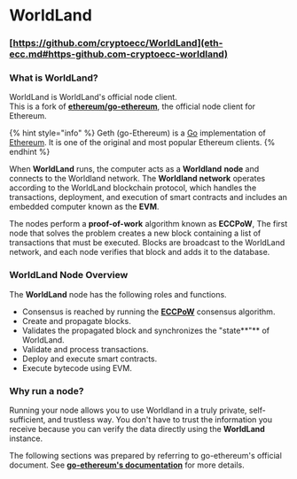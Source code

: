 # WorldLand

### [https://github.com/cryptoecc/WorldLand](eth-ecc.md#https-github.com-cryptoecc-worldland)

### What is WorldLand?

WorldLand is  WorldLand's official node client. \
This is a fork of [**ethereum/go-ethereum**](https://github.com/ethereum/go-ethereum), the official node client for Ethereum.

{% hint style="info" %}
Geth (go-Ethereum) is a [Go](https://go.dev/) implementation of [Ethereum](https://ethereum.org/). It is one of the original and most popular Ethereum clients.
{% endhint %}

When **WorldLand** runs, the computer acts as a **Worldland** **node** and connects to the Worldland network. The **Worldland network** operates according to the WorldLand blockchain protocol, which handles the transactions, deployment, and execution of smart contracts and includes an embedded computer known as the **EVM**.&#x20;

The nodes perform a **proof-of-work** algorithm known as **ECCPoW**, The first node that solves the problem creates a new block containing a list of transactions that must be executed. Blocks are broadcast to the WorldLand network, and each node verifies that block and adds it to the database.



### WorldLand Node Overview&#x20;

The **WorldLand** node has the following roles and functions.

* Consensus is reached by running the [**ECCPoW**](https://doi.org/10.48550/arXiv.2006.12306) consensus algorithm.&#x20;
* Create and propagate blocks.&#x20;
* Validates the propagated block and synchronizes the "state**"** of WorldLand.&#x20;
* Validate and process transactions.&#x20;
* Deploy and execute smart contracts.&#x20;
* Execute bytecode using EVM.



### Why run a node?

Running your node allows you to use Worldland in a truly private, self-sufficient, and trustless way. You don't have to trust the information you receive because you can verify the data directly using the **WorldLand** instance.



The following sections was prepared by referring to go-ethereum's official document. See [**go-ethereum's documentation**](https://geth.ethereum.org/docs) for more details.





